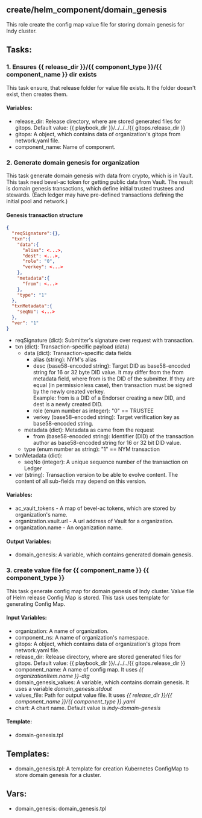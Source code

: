 [//]: # (##############################################################################################)
[//]: # (Copyright Accenture. All Rights Reserved.)
[//]: # (SPDX-License-Identifier: Apache-2.0)
[//]: # (##############################################################################################)

## create/helm_component/domain_genesis
This role create the config map value file for storing domain genesis for Indy cluster.

## Tasks:
### 1. Ensures {{ release_dir }}/{{ component_type }}/{{ component_name }} dir exists
This task ensure, that release folder for value file exists.
It the folder doesn't exist, then creates them.

#### Variables:
 - release_dir: Release directory, where are stored generated files for gitops. Default value: {{ playbook_dir }}/../../../{{ gitops.release_dir }}
 - gitops: A object, which contains data of organization's gitops from network.yaml file.
 - component_name: Name of component.

### 2. Generate domain genesis for organization
This task generate domain genesis with data from crypto, which is in Vault.
This task need bevel-ac token for getting public data from Vault.
The result is domain genesis transactions, which define initial trusted trustees and stewards.
(Each ledger may have pre-defined transactions defining the initial pool and network.)

#### Genesis transaction structure
```json
{
  "reqSignature":{},
  "txn":{
    "data":{
      "alias": <...>,
      "dest": <...>,
      "role": "0",
      "verkey": <...>
    },
    "metadata":{
      "from": <...>
    },
    "type": "1"
  },
  "txnMetadata":{
    "seqNo": <...>
  },
  "ver": "1"
}
```
- reqSignature (dict): Submitter's signature over request with transaction.
- txn (dict): Transaction-specific payload (data)
    - data (dict): Transaction-specific data fields
        - alias (string): NYM's alias
        - desc (base58-encoded string): Target DID as base58-encoded string for 16 or 32 byte DID value. It may differ from the from metadata field, where from is the DID of the submitter. If they are equal (in permissionless case), then transaction must be signed by the newly created verkey. <br>Example: from is a DID of a Endorser creating a new DID, and dest is a newly created DID.
        - role (enum number as integer): "0" == TRUSTEE
        - verkey (base58-encoded string): Target verification key as base58-encoded string.
    - metadata (dict): Metadata as came from the request
        - from (base58-encoded string): Identifier (DID) of the transaction author as base58-encoded string for 16 or 32 bit DID value.
    - type (enum number as string): "1" == NYM transaction
- txnMetadata (dict):
    - seqNo (integer): A unique sequence number of the transaction on Ledger
- ver (string): Transaction version to be able to evolve content. The content of all sub-fields may depend on this version.

    
#### Variables:
 - ac_vault_tokens - A map of bevel-ac tokens, which are stored by organization's name.
 - organization.vault.url - A url address of Vault for a organization.
 - organization.name - An organization name.

#### Output Variables:
 - domain_genesis: A variable, which contains generated domain genesis.

### 3. create value file for {{ component_name }} {{ component_type }}
This task generate config map for domain genesis of Indy cluster.
Value file of Helm release Config Map is stored.
This task uses template for generating Config Map.

#### Input Variables:
 - organization: A name of organization.
 - component_ns: A name of organization's namespace.
 - gitops: A object, which contains data of organization's gitops from network.yaml file.
 - release_dir: Release directory, where are stored generated files for gitops. Default value: {{ playbook_dir }}/../../../{{ gitops.release_dir }}
 - component_name: A name of config map. It uses *{{ organizationItem.name }}-dtg*
 - domain_genesis_values: A variable, which contains domain genesis. It uses a variable *domain_genesis.stdout* 
 - values_file: Path for output value file. It uses *{{ release_dir }}/{{ component_name }}/{{ component_type }}.yaml*
 - chart: A chart name. Default value is *indy-domain-genesis* 

#### Template:
 - domain-genesis.tpl

## Templates:
 - domain_genesis.tpl: A template for creation Kubernetes ConfigMap to store domain genesis for a cluster.

## Vars:
 - domain_genesis: domain_genesis.tpl